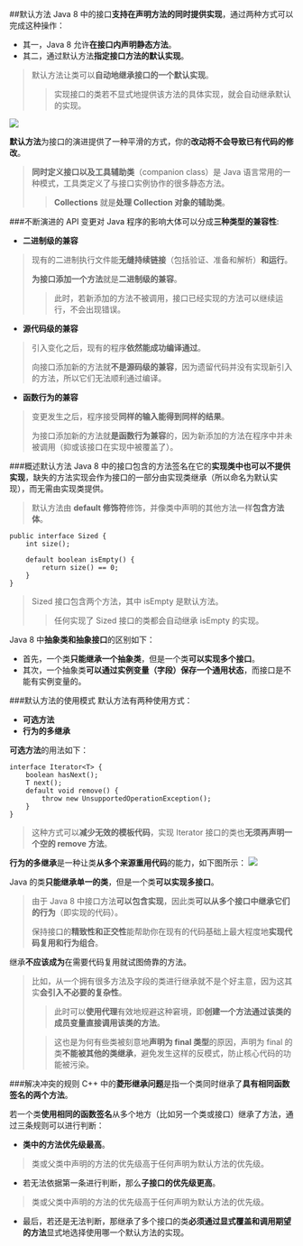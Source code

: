 ##默认方法
Java 8 中的接口**支持在声明方法的同时提供实现**，通过两种方式可以完成这种操作：
- 其一，Java 8 允许**在接口内声明静态方法**。
- 其二，通过默认方法**指定接口方法的默认实现**。
> 默认方法让类可以**自动地继承接口的一个默认实现**。
> > 实现接口的类若不显式地提供该方法的具体实现，就会自动继承默认的实现。

![](https://i.imgur.com/rYt81v8.png)

**默认方法**为接口的演进提供了一种平滑的方式，你的**改动将不会导致已有代码的修改**。
> **同时定义接口以及工具辅助类**（companion class）是 Java 语言常用的一种模式，工具类定义了与接口实例协作的很多静态方法。
> > **Collections** 就是**处理 Collection 对象的辅助类**。

###不断演进的 API
变更对 Java 程序的影响大体可以分成**三种类型的兼容性**:
- **二进制级的兼容**
> 现有的二进制执行文件能**无缝持续链接**（包括验证、准备和解析）**和运行**。
> 
> **为接口添加一个方法**就是**二进制级的兼容**。
> > 此时，若新添加的方法不被调用，接口已经实现的方法可以继续运行，不会出现错误。
- **源代码级的兼容**
> 引入变化之后，现有的程序**依然能成功编译通过**。
> 
> 向接口添加新的方法就**不是源码级的兼容**，因为遗留代码并没有实现新引入的方法，所以它们无法顺利通过编译。
- **函数行为的兼容**
> 变更发生之后，程序接受**同样的输入能得到同样的结果**。
> 
> 为接口添加新的方法就**是函数行为兼容**的，因为新添加的方法在程序中并未被调用（抑或该接口在实现中被覆盖了）。

###概述默认方法
Java 8 中的接口包含的方法签名在它的**实现类中也可以不提供实现**，缺失的方法实现会作为接口的一部分由实现类继承（所以命名为默认实现），而无需由实现类提供。
> 默认方法由 **default 修饰符**修饰，并像类中声明的其他方法一样**包含方法体**。

```
public interface Sized {
	int size();

	default boolean isEmpty() {
		return size() == 0;
	}
}
```
> Sized 接口包含两个方法，其中 isEmpty 是默认方法。
> > 任何实现了 Sized 接口的类都会自动继承 isEmpty 的实现。

Java 8 中**抽象类和抽象接口**的区别如下：
- 首先，一个类**只能继承一个抽象类**，但是一个类**可以实现多个接口**。
- 其次，一个抽象类**可以通过实例变量（字段）保存一个通用状态**，而接口是不能有实例变量的。

###默认方法的使用模式
默认方法有两种使用方式：
- **可选方法**
- **行为的多继承**

**可选方法**的用法如下：
```
interface Iterator<T> {
	boolean hasNext();
	T next();
	default void remove() {
		throw new UnsupportedOperationException();
	}
}
```
> 这种方式可以**减少无效的模板代码**，实现 Iterator 接口的类也**无须再声明一个空的 remove 方法**。

**行为的多继承**是一种让类**从多个来源重用代码**的能力，如下图所示：
![](https://i.imgur.com/lefia1r.png)

Java 的类**只能继承单一的类**，但是一个类**可以实现多接口**。
> 由于 Java 8 中接口方法**可以包含实现**，因此类**可以从多个接口中继承它们的行为**（即实现的代码）。
> 
> 保持接口的**精致性和正交性**能帮助你在现有的代码基础上最大程度地**实现代码复用和行为组合**。

继承**不应该成为**在需要代码复用就试图倚靠的方法。
> 比如，从一个拥有很多方法及字段的类进行继承就不是个好主意，因为这其实**会引入不必要的复杂性**。
> > 此时可以**使用代理**有效地规避这种窘境，即**创建一个方法通过该类的成员变量直接调用该类的方法**。
> 
> > 这也是为何有些类被刻意地**声明为 final 类型**的原因，声明为 final 的类**不能被其他的类继承**，避免发生这样的反模式，防止核心代码的功能被污染。

###解决冲突的规则
C++ 中的**菱形继承问题**是指一个类同时继承了**具有相同函数签名的两个方法**。

若一个类**使用相同的函数签名**从多个地方（比如另一个类或接口）继承了方法，通过三条规则可以进行判断：
- **类中的方法优先级最高**。
> 类或父类中声明的方法的优先级高于任何声明为默认方法的优先级。
- 若无法依据第一条进行判断，那么**子接口的优先级更高**。
> 类或父类中声明的方法的优先级高于任何声明为默认方法的优先级。
- 最后，若还是无法判断，那继承了多个接口的类**必须通过显式覆盖和调用期望的方法**显式地选择使用哪一个默认方法的实现。

